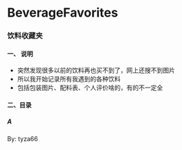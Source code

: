# BeverageFavorites
### 饮料收藏夹


#### 一、 说明

- 突然发现很多以前的饮料再也买不到了，网上还搜不到图片
- 所以我开始记录所有我遇到的各种饮料
- 包括包装图片、配料表、个人评价啥的，有的不一定全

#### 二、目录

##### A


By: tyza66